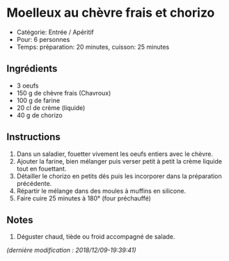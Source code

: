 # Moelleux au chèvre frais et chorizo

* Catégorie: Entrée / Apéritif
* Pour: 6 personnes
* Temps: préparation: 20 minutes, cuisson: 25 minutes

## Ingrédients
* 3 oeufs
* 150 g de chèvre frais (Chavroux)
* 100 g de farine
* 20 cl de crème (liquide)
* 40 g de chorizo

## Instructions
1. Dans un saladier, fouetter vivement les oeufs entiers avec le chèvre.
1. Ajouter la farine, bien mélanger puis verser petit à petit la crème liquide tout en fouettant.
1. Détailler le chorizo en petits dés puis les incorporer dans la préparation précédente.
1. Répartir le mélange dans des moules à muffins en silicone.
1. Faire cuire 25 minutes à 180° (four préchauffé)

## Notes
1. Déguster chaud, tiède ou froid accompagné de salade.

_(dernière modification : 2018/12/09-19:39:41)_
